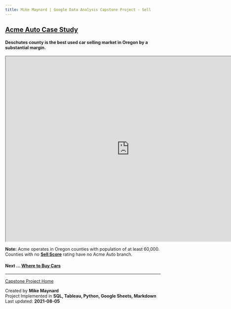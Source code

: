 ```yaml
---
title: Mike Maynard | Google Data Analysis Capstone Project - Sell
---
```

## [Acme Auto Case Study](/capstone/)

#### Deschutes county is the best used car selling market in Oregon by a substantial margin.

<IFRAME SRC="https://public.tableau.com/views/capstone_16278859884250/Joy2?:language=en-US&:display_count=n&:origin=viz_share_link" WIDTH=800 HEIGHT=600></IFRAME>

**Note:** Acme operates in Oregon counties with population of at least 60,000. Counties with no <B>[Sell Score](../metrics/sell_score.html)</B> rating have no Acme Auto branch.

#### Next ... [Where to Buy Cars](buy.html)

---
[Capstone Project Home](/capstone/)

Created by **Mike Maynard**<BR>
Project Implemented in **SQL, Tableau, Python, Google Sheets, Markdown**<BR>
Last updated:  **2021-08-05**
